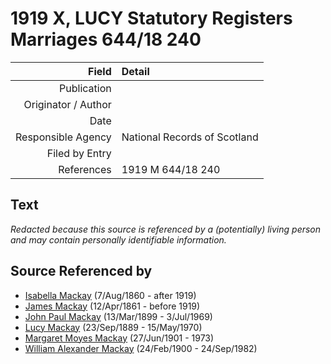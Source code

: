 ﻿---
layout: page
permalink: /sources/s28195272
---

# 1919 X, LUCY Statutory Registers Marriages 644/18 240

Field | Detail
---:|:---
Publication | 
Originator / Author | 
Date | 
Responsible Agency | National Records of Scotland
Filed by Entry | 
References | 1919 M 644/18 240

## Text

_Redacted because this source is referenced by a (potentially) living person and may contain personally identifiable information._

## Source Referenced by

* [Isabella Mackay](../people/@32797554@-isabella-mackay-b1860-8-7-d1919.md) (7/Aug/1860 - after 1919)
* [James Mackay](../people/@60572122@-james-mackay-b1861-4-12-d1919.md) (12/Apr/1861 - before 1919)
* [John Paul Mackay](../people/@57646474@-john-paul-mackay-b1899-3-13-d1969-7-3.md) (13/Mar/1899 - 3/Jul/1969)
* [Lucy Mackay](../people/@16587624@-lucy-mackay-b1889-9-23-d1970-5-15.md) (23/Sep/1889 - 15/May/1970)
* [Margaret Moyes Mackay](../people/@178005@-margaret-moyes-mackay-b1901-6-27-d1973.md) (27/Jun/1901 - 1973)
* [William Alexander Mackay](../people/@9383584@-william-alexander-mackay-b1900-2-24-d1982-9-24.md) (24/Feb/1900 - 24/Sep/1982)
